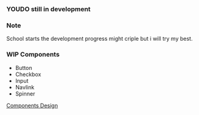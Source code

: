 ### YOUDO still in development

### Note
School starts the development progress might criple but i will try my best.

### WIP Components
- Button
- Checkbox
- Input
- Navlink
- Spinner

[Components Design](https://www.figma.com/file/AlJHPllHve4EJ5QBoPR2Wj/Untitled?node-id=2%3A2)
